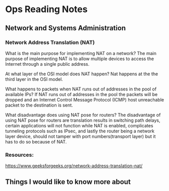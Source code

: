 # Ops Reading Notes

## Network and Systems Administration

### Network Address Translation (NAT)

What is the main purpose for implementing NAT on a network? The main purpose of implementing NAT is to allow multiple devices to access the Internet through a single public address.

At what layer of the OSI model does NAT happen? Nat happens at the the third layer in the OSI model.

What happens to packets when NAT runs out of addresses in the pool of available IPs? If NAT runs out of addresses in the pool the packets will be dropped and an Internet Control Message Protocol (ICMP) host unreachable packet to the destination is sent.

What disadvantage does using NAT pose for routers? The disadvantage of using NAT pose for routers are translation results in switching path delays, certain applications will not function while NAT is enabled, complicates tunneling protocols such as IPsec, and lastly the router being a network layer device, should not tamper with port numbers(transport layer) but it has to do so because of NAT. 

### Resources:
https://www.geeksforgeeks.org/network-address-translation-nat/

## Things I would like to know more about
